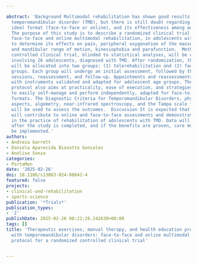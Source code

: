 ---
abstract: 'Background Multimodal rehabilitation has shown good results in adults with
  temporomandibular disorder (TMD), but there is still doubt regarding the protocol’s
  ideal format (face-to-face or online), and its effectiveness among adolescents.
  The purpose of this study is to describe a randomized clinical trial protocol of
  face-to-face and online multimodal rehabilitation, in adolescents with TMD, and
  to determine its effects on pain, peripheral oxygenation of the masseter muscle,
  and mandibular range of motion, kinesiophobia and parafunction.  Methods A randomized,
  controlled clinical trial, blinded to statistical analyses, will be carried out,
  involving 26 adolescents, diagnosed with TMD. After randomization, the participants
  will be allocated into two groups: (1) telerehabilitation and (2) face-to-face treatment
  groups. Each group will undergo an initial assessment, followed by three treatment
  sessions, reassessment, and follow-up. Appointments and reassessments will be face-to-face,
  with instruments validated and adapted for adolescent age groups. The intervention
  protocol also aims at practicality, ease of execution, and strategies for the patient
  to easily self-manage and perform independently, adapted for face-to-face or online
  formats. The Diagnostic Criteria for Temporomandibular Disorders, physical and psychosocial
  aspects, algometry, near-infrared spectroscopy, and the Tampa scale for kinesiophobia
  will be used to assess the outcomes.  Discussion It is expected that this study
  will contribute to online and face-to-face assessments and demonstrate the differences
  in the practice of rehabilitation of adolescents with TMD. Data will be published
  after the study is completed, and if the benefits are proven, care modalities may
  be implemented.'
authors:
- Andreza Garrett
- Daniela Aparecida Biasotto Gonzalez
- Anelise Sonza
categories:
- PortaMon
date: '2025-02-26'
doi: 10.1186/s13063-024-08642-4
featured: false
projects:
- clinical-and-rehabilitation
- sports-science
publication: '*Trials*'
publication_types:
- '2'
publishDate: 2025-02-26 08:21:26.242638+00:00
tags: []
title: 'Therapeutic exercises, manual therapy, and health education program for adolescents
  with temporomandibular disorders: face-to-face and online multimodal rehabilitation
  protocol for a randomized controlled clinical trial'

---
